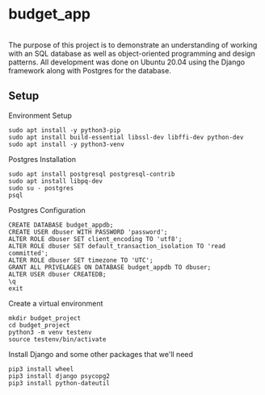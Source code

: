 # budget_app
<br>
The purpose of this project is to demonstrate an understanding of working with an SQL database as well as object-oriented programming and design patterns.  All development was done on Ubuntu 20.04 using the Django framework along with Postgres for the database.
<br>

## Setup
Environment Setup

    sudo apt install -y python3-pip
    sudo apt install build-essential libssl-dev libffi-dev python-dev
    sudo apt install -y python3-venv

Postgres Installation
    
    sudo apt install postgresql postgresql-contrib
    sudo apt install libpq-dev
    sudo su - postgres
    psql

Postgres Configuration

    CREATE DATABASE budget_appdb;
    CREATE USER dbuser WITH PASSWORD 'password';
    ALTER ROLE dbuser SET client_encoding TO 'utf8';
    ALTER ROLE dbuser SET default_transaction_isolation TO 'read committed';
    ALTER ROLE dbuser SET timezone TO 'UTC';
    GRANT ALL PRIVELAGES ON DATABASE budget_appdb TO dbuser;
    ALTER USER dbuser CREATEDB;
    \q
    exit
    
Create a virtual environment

    mkdir budget_project
    cd budget_project
    python3 -m venv testenv
    source testenv/bin/activate

Install Django and some other packages that we'll need

    pip3 install wheel
    pip3 install django psycopg2
    pip3 install python-dateutil
    

